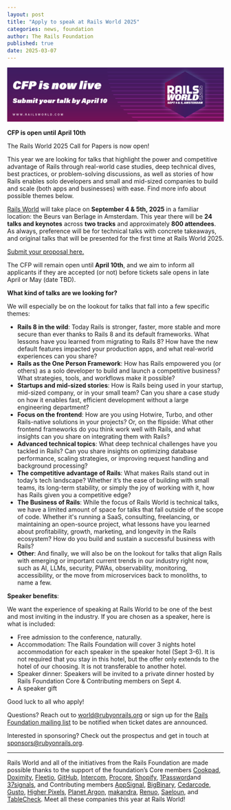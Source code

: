 ```yaml
---
layout: post
title: "Apply to speak at Rails World 2025"
categories: news, foundation
author: The Rails Foundation
published: true
date: 2025-03-07
---
```


<p style="text-align: center"><img src="/assets/images/RW25-cfp-banner.png"></p>

**CFP is open until April 10th**  

The Rails World 2025 Call for Papers is now open! 

This year we are looking for talks that highlight the power and competitive advantage of Rails through real-world case studies, deep technical dives, best practices, or problem-solving discussions, as well as stories of how Rails enables solo developers and small and mid-sized companies to build and scale (both apps and businesses) with ease. Find more info about possible themes below. 

[Rails World](/world/2025) will take place on **September 4 & 5th, 2025** in a familiar location: the Beurs van Berlage in Amsterdam. This year there will be **24 talks and keynotes** across **two tracks** and approximately **800 attendees**. As always, preference will be for technical talks with concrete takeaways, and original talks that will be presented for the first time at Rails World 2025.

<a href="https://sessionize.com/rails-world-2025/">Submit your proposal here.</a>

The CFP will remain open until **April 10th**, and we aim to inform all applicants if they are accepted (or not) before tickets sale opens in late April or May (date TBD). 

**What kind of talks are we looking for?**

We will especially be on the lookout for talks that fall into a few specific themes:

- **Rails 8 in the wild**: Today Rails is stronger, faster, more stable and more secure than ever thanks to Rails 8 and its default frameworks. What lessons have you learned from migrating to Rails 8? How have the new default features impacted your production apps, and what real-world experiences can you share?
- **Rails as the One Person Framework**: How has Rails empowered you (or others) as a solo developer to build and launch a competitive business? What strategies, tools, and workflows make it possible?
- **Startups and mid-sized stories**: How is Rails being used in your startup, mid-sized company, or in your small team? Can you share a case study on how it enables fast, efficient development without a large engineering department?
- **Focus on the frontend**: How are you using Hotwire, Turbo, and other Rails-native solutions in your projects? Or, on the flipside: What other frontend frameworks do you think work well with Rails, and what insights can you share on integrating them with Rails?
- **Advanced technical topics**: What deep technical challenges have you tackled in Rails? Can you share insights on optimizing database performance, scaling strategies, or improving request handling and background processing?
- **The competitive advantage of Rails**: What makes Rails stand out in today’s tech landscape? Whether it’s the ease of building with small teams, its long-term stability, or simply the joy of working with it, how has Rails given you a competitive edge?
- **The Business of Rails**: While the focus of Rails World is technical talks, we have a limited amount of space for talks that fall outside of the scope of code. Whether it's running a SaaS, consulting, freelancing, or maintaining an open-source project, what lessons have you learned about profitability, growth, marketing, and longevity in the Rails ecosystem? How do you build and sustain a successful business with Rails?
- **Other**: And finally, we will also be on the lookout for talks that align Rails with emerging or important current trends in our industry right now, such as AI, LLMs, security, PWAs, observability, monitoring, accessibility, or the move from microservices back to monoliths, to name a few.


**Speaker benefits**:

We want the experience of speaking at Rails World to be one of the best and most inviting in the industry. If you are chosen as a speaker, here is what is included:
- Free admission to the conference, naturally.
- Accommodation: The Rails Foundation will cover 3 nights hotel accommodation for each speaker in the speaker hotel (Sept 3-6). It is not required that you stay in this hotel, but the offer only extends to the hotel of our choosing. It is not transferable to another hotel.
- Speaker dinner: Speakers will be invited to a private dinner hosted by Rails Foundation Core & Contributing members on Sept 4.
- A speaker gift

Good luck to all who apply!

Questions? Reach out to world@rubyonrails.org or sign up for the <a href="https://rails-foundation.kit.com/sign-up">Rails Foundation mailing list</a> to be notified when ticket dates are announced.

Interested in sponsoring? Check out the prospectus and get in touch at <a href="mailto:sponsors@rubyonrails.org">sponsors@rubyonrails.org</a>.

***

Rails World and all of the initiatives from the Rails Foundation are made possible thanks to the support of the foundation’s Core members <a href="https://cookpad.com/">Cookpad</a>, <a href="https://www.doximity.com/">Doximity</a>, <a href="https://www.fleetio.com/">Fleetio</a>, <a href="https://github.com/">GitHub</a>, <a href="https://www.intercom.com/">Intercom</a>, <a href="https://www.procore.com/">Procore</a>, <a href="https://www.shopify.com/">Shopify</a>, <a href="https://1password.com/">1Password</a>and <a href="https://37signals.com/">37signals</a>, and Contributing members <a href="https://www.appsignal.com/">AppSignal</a>, <a href="https://www.bigbinary.com/">BigBinary</a>, <a href="https://www.cedarcode.com/">Cedarcode</a>, <a href="https://gusto.com/">Gusto</a>, <a href="https://www.higherpixels.com/">Higher Pixels</a>, <a href="https://www.planetargon.com/">Planet Argon</a>, <a href="https://makandra.de/">makandra</a>, <a href="https://www.renuo.ch/">Renuo</a>, <a href="https://www.saeloun.com/">Saeloun</a>, and <a href="https://tablecheck.com/en/join">TableCheck</a>. Meet all these companies this year at Rails World! 

